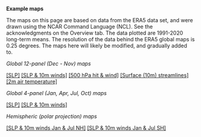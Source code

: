 **Example maps**

The maps on this page are based on data from the ERA5 data set, and were drawn using the NCAR Command Language (NCL).  See the acknowledgments on the Overview tab.  The data plotted are 1991-2020 long-term means. The resolution of the data behind the ERA5 global maps is 0.25 degrees. The maps here will likely be modified, and gradually added to.

*Global 12-panel (Dec - Nov) maps*

[[SLP]](../content/maps/ltm/globe/msl_globe_1991-2020_ltm_12mon.png)
[[SLP & 10m winds]](../content/maps/ltm/globe/msl_sfcwind_globe_1991-2020_ltm_12mon.png)
[[500 hPa hit & wind]](../content/maps/ltm/globe/z500_wind_globe_1991-2020_ltm_12mon.png)
[[Surface (10m) streamlines]](../content/maps/ltm/globe/stream_10m_globe_1991-2020_ltm_12mon.png)
[[2m air temperature]](../content/maps/ltm/globe/t2m_globe_1991-2020_ltm_12mon.png)

*Global 4-panel (Jan, Apr, Jul, Oct) maps*

[[SLP]](../content/maps/ltm/globe/msl_globe_1991-2020_ltm_4mon.png)
[[SLP & 10m winds]](../content/maps/ltm/globe/msl_sfcwind_globe_1991-2020_ltm_4mon.png)

*Hemispheric (polar projection) maps*

[[SLP & 10m winds Jan & Jul NH]](../content/maps/ltm/polar/msl_sfcwind_polar_1991-2020_ltm_JanJul_NH.png)
[[SLP & 10m winds Jan & Jul SH]](../content/maps/ltm/polar/msl_sfcwind_polar_1991-2020_ltm_JanJul_SH.png)





